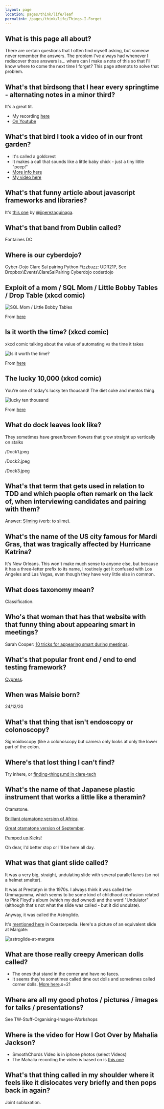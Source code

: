```yaml
---
layout: page
location: pages/think/life/leaf
permalink: /pages/think/life/Things-I-Forget
---
```


## What is this page all about?

There are certain questions that I often find myself asking, but someow never remember the answers. The problem I've always had whenever I rediscover those answers is... where can I make a note of this so that I'll know where to come the next time I forget? This page attempts to solve that problem.

## What's that birdsong that I hear every springtime - alternating notes in a minor third?

It's a great tit. 
- My recording [here](https://twitter.com/ClareSudbery/status/1244883811818713089?s=20)
- [On Youtube](https://www.youtube.com/watch?v=fiH2VsH73g0)

## What's that bird I took a video of in our front garden?

- It's called a goldcrest
- It makes a call that sounds like a little baby chick - just a tiny little "peep!"
- [More info here](http://www.garden-birds.co.uk/birds/goldcrest.html)
- [My video here](https://vimeo.com/517474751)

## What's that funny article about javascript frameworks and libraries?

It's [this one](https://hackernoon.com/how-it-feels-to-learn-javascript-in-2016-d3a717dd577f) by [@jjperezaguinaga](https://twitter.com/jjperezaguinaga).

## What's that band from Dublin called?

Fontaines DC

## Where is our cyberdojo?

Cyber-Dojo Clare Sal pairing Python Fizzbuzz: UDR21P, See Dropbox\Events\ClareSalPairing Cyberdojo coderdojo

## Exploit of a mom / SQL Mom / Little Bobby Tables / Drop Table (xkcd comic)

![SQL Mom / Little Bobby Tables](https://imgs.xkcd.com/comics/exploits_of_a_mom.png)  

From [here](https://xkcd.com/327/)

## Is it worth the time? (xkcd comic)

xkcd comic talking about the value of automating vs the time it takes

![Is it worth the time?](https://imgs.xkcd.com/comics/is_it_worth_the_time.png)
    
From [here](https://xkcd.com/1205/)

## The lucky 10,000 (xkcd comic)

You're one of today's lucky ten thousand! The diet coke and mentos thing.

![lucky ten thousand](https://imgs.xkcd.com/comics/ten_thousand.png)
    
From [here](https://xkcd.com/1053/)

## What do dock leaves look like?

They sometimes have green/brown flowers that grow straight up vertically on stalks 

/Dock1.jpeg

/Dock2.jpeg

/Dock3.jpeg

## What's that term that gets used in relation to TDD and which people often remark on the lack of, when interviewing candidates and pairing with them?

Answer: [Sliming](https://clare-wiki.herokuapp.com/pages/think/code-princ/testing/TDD#sliming) (verb: to slime).

## What's the name of the US city famous for Mardi Gras, that was tragically affected by Hurricane Katrina?

It's New Orleans.
This won't make much sense to anyone else, but because it has a three-letter prefix to its name, I routinely get it confused with Los Angeles and Las Vegas, even though they have very little else in common.

## What does taxonomy mean?

Classification.

## Who's that woman that has that website with that funny thing about appearing smart in meetings?


Sarah Cooper: [10 tricks for appearing smart during meetings](https://thecooperreview.com/10-tricks-to-appear-smart-during-meetings/).

## What's that popular front end / end to end testing framework?

[Cypress](https://www.cypress.io/how-it-works/).

## When was Maisie born?

24/12/20

## What's that thing that isn't endoscopy or colonoscopy?

Sigmoidoscopy (like a colonoscopy but camera only looks at only the lower part of the colon.

## Where's that lost thing I can't find?

Try inhere, or [finding-things.md in clare-tech](https://github.com/claresudbery/clare-tech/blob/master/organising/private/finding-things.md)

## What's the name of that Japanese plastic instrument that works a little like a theramin?

Otamatone.

[Brilliant otamatone version of Africa](https://www.youtube.com/watch?v=9w5ZHMwIzvY&feature=youtu.be).

[Great otamatone version of September](https://www.youtube.com/watch?v=-FwAQ7BxZQ4&feature=youtu.be).

[Pumped up Kicks!](https://www.youtube.com/watch?v=guSESFWNrOY)

Oh dear, I'd better stop or I'll be here all day.

## What was that giant slide called?

It was a very big, straight, undulating slide with several parallel lanes (so not a helmet smelter).

It was at Prestatyn in the 1970s. I always think it was called the Ummagumma, which seems to be some kind of childhood confusion related to Pink Floyd's album (which my dad owned) and the word "Undulator" (although that's not what the slide was called - but it did undulate).

Anyway, it was called the Astroglide.

It's [mentioned here](https://coasterpedia.net/wiki/Astroglide_(Ffrith_Beach)) in Coasterpedia. Here's a picture of an equivalent slide at Margate: 

![astroglide-at-margate](/resources/images/astroglide.png)

## What are those really creepy American dolls called?

- The ones that stand in the corner and have no faces.
- It seems they're sometimes called time out dolls and sometimes called corner dolls. [More here](https://twitter.com/1baronjennyson/status/1304465623444058113?).s=21

## Where are all my good photos / pictures / images for talks / presentations?

See TW-Stuff-Organising-Images-Workshops

## Where is the video for How I Got Over by Mahalia Jackson?

- SmoothChords Video is in iphone photos (select Videos)
- The Mahalia recording the video is based on is [this one](https://www.youtube.com/watch?v=r_xXdU4L2Qw)

## What's that thing called in my shoulder where it feels like it dislocates very briefly and then pops back in again?

Joint subluxation.